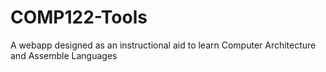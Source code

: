 # COMP122-Tools
A webapp designed as an instructional aid to learn Computer Architecture and Assemble Languages
